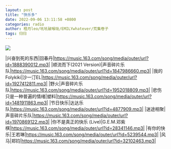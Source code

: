 ```yaml
---
layout: post
title: "快乐多"
date: 2022-09-06 13:11:58 +0800
categories: radio
author: 橙月leo/吼吼破喉咙/EMILYwhatever/荒集卷子
tags: 归归
---
```

![]({{site.baseurl}}/images/cover_20220906.jpg)

|兴奋到死的东西|回春丹|https://music.163.com/song/media/outer/url?id=1888390012.mp3|
|顺流而下(2021 Version)|声音碎片乐队|https://music.163.com/song/media/outer/url?id=1847986660.mp3|
|我的Folykiki|沙一汀EL|https://music.163.com/song/media/outer/url?id=1927412811.mp3|
|野火|声音碎片乐队|https://music.163.com/song/media/outer/url?id=1952018809.mp3|
|悲伤只是一种普遍的情绪|塑料|https://music.163.com/song/media/outer/url?id=1481911863.mp3|
|节日快乐|达达乐队|https://music.163.com/song/media/outer/url?id=4877909.mp3|
|迷途相聚|声音碎片乐队|https://music.163.com/song/media/outer/url?id=1970869122.mp3|
|你不是真正的快乐 (Live)|G.E.M.邓紫棋|https://music.163.com/song/media/outer/url?id=28341146.mp3|
|有你的快乐|王若琳|https://music.163.com/song/media/outer/url?id=5239544.mp3|
|风马|郑钧|https://music.163.com/song/media/outer/url?id=32102463.mp3|

